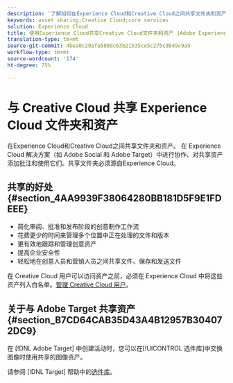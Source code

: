 ```yaml
---
description: '了解如何在Experience Cloud和Creative Cloud之间共享文件夹和资产。 '
keywords: asset sharing;Creative Cloud;core services
solution: Experience Cloud
title: 使用Experience Cloud共享Creative Cloud文件夹和资产 |Adobe Experience Cloud
translation-type: tm+mt
source-git-commit: 4bea0c29afa580dc63b21535ce5c275cd649c9a5
workflow-type: tm+mt
source-wordcount: '174'
ht-degree: 75%

---
```



# 与 Creative Cloud 共享 Experience Cloud 文件夹和资产

在Experience Cloud和Creative Cloud之间共享文件夹和资产。 在 Experience Cloud 解决方案（如 Adobe Social 和 Adobe Target）中进行协作、对共享资产添加批注和使用它们。共享文件夹必须源自Experience Cloud。

## 共享的好处 {#section_4AA9939F38064280BB181D5F9E1FDEEE}

* 简化审阅、批准和发布阶段的创意制作工作流
* 花费更少的时间来管理多个位置中正在处理的文件和版本
* 更有效地跟踪和管理创意资产
* 提高企业安全性
* 轻松地在创意人员和营销人员之间共享文件、保存和发送文件

在 Creative Cloud 用户可以访问资产之前，必须在 Experience Cloud 中将这些资产列入白名单。[管理 Creative Cloud 用户](../experience-cloud-assets/t-admin-add-cc-user.md#task_F36D4F1D49B44F09A54F7371810D2752)。

## 关于与 Adobe Target 共享资产 {#section_B7CD64CAB35D43A4B12957B304072DC9}

在 [!DNL Adobe Target] 中创建活动时，您可以在[!UICONTROL 选件库]中交换图像时使用共享的图像资产。

请参阅 [!DNL Target] 帮助中的[选件库](https://docs.adobe.com/help/zh-Hans/target/using/experiences/offers/manage-content.html)。
